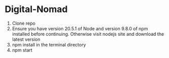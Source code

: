 # Digital-Nomad

1. Clone repo
2. Ensure you have version 20.5.1 of Node and version 9.8.0 of npm installed before continuing. Otherwise visit nodejs site and download the latest version
3. npm install in the terminal directory
4. npm start
